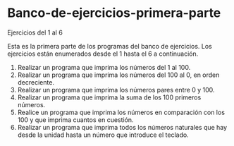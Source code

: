 # Banco-de-ejercicios-primera-parte
Ejercicios del 1 al 6

Esta es la primera parte de los programas del banco de ejercicios. 
Los ejercicios están enumerados desde el 1 hasta el 6 a continuación.
1. 	Realizar un programa que imprima los números del 1 al 100.
2. 	Realizar un programa que imprima los números del 100 al 0, en orden decreciente.
3. 	Realizar un programa que imprima los números pares entre 0 y 100.
4. 	Realizar un programa que imprima la suma de los 100 primeros números.
5. 	Realice un programa que imprima los números en comparación con los 100 y que imprima cuantos en cuestión.
6. 	Realizar un programa que imprima todos los números naturales que hay desde la unidad hasta un número que introduce el teclado.
